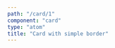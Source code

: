 ```yaml
---
path: "/card/1"
component: "card"
type: "atom"
title: "Card with simple border"
---
```

<Card height="100px" width="100px" border="2px solid cyan" borderRadius="5px">
</Card>
